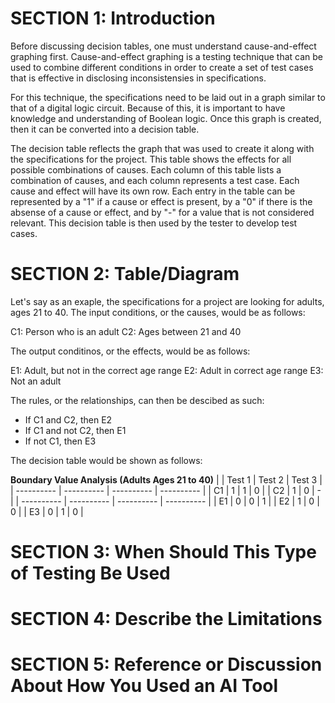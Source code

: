 # SECTION 1: Introduction

Before discussing decision tables, one must understand cause-and-effect graphing first. Cause-and-effect graphing is a testing technique that can be used to combine different conditions in order to create a set of test cases that is effective in disclosing inconsistensies in specifications. 

For this technique, the specifications need to be laid out in a graph similar to that of a digital logic circuit. Because of this, it is important to have knowledge and understanding of Boolean logic. Once this graph is created, then it can be converted into a decision table. 

The decision table reflects the graph that was used to create it along with the specifications for the project. This table shows the effects for all possible combinations of causes. Each column of this table lists a combination of causes, and each column represents a test case. Each cause and effect will have its own row. Each entry in the table can be represented by a "1" if a cause or effect is present, by a "0" if there is the absense of a cause or effect, and by "-" for a value that is not considered relevant. This decision table is then used by the tester to develop test cases.

# SECTION 2: Table/Diagram

Let's say as an exaple, the specifications for a project are looking for adults, ages 21 to 40. The input conditions, or the causes, would be as follows:

C1: Person who is an adult 
C2: Ages between 21 and 40

The output conditinos, or the effects, would be as follows:

E1: Adult, but not in the correct age range
E2: Adult in correct age range
E3: Not an adult

The rules, or the relationships, can then be descibed as such:

* If C1 and C2, then E2
* If C1 and not C2, then E1
* If not C1, then E3

The decision table would be shown as follows:

**Boundary Value Analysis (Adults Ages 21 to 40)**
|  | Test 1 | Test 2 | Test 3 |
| ---------- | ---------- | ---------- | ---------- |
| C1 | 1 | 1 | 0 |
| C2 | 1 | 0 | - |
| ---------- | ---------- | ---------- | ---------- |
| E1 | 0 | 0 | 1 |
| E2 | 1 | 0 | 0 |
| E3 | 0 | 1 | 0 |

# SECTION 3: When Should This Type of Testing Be Used



# SECTION 4: Describe the Limitations



# SECTION 5: Reference or Discussion About How You Used an AI Tool

